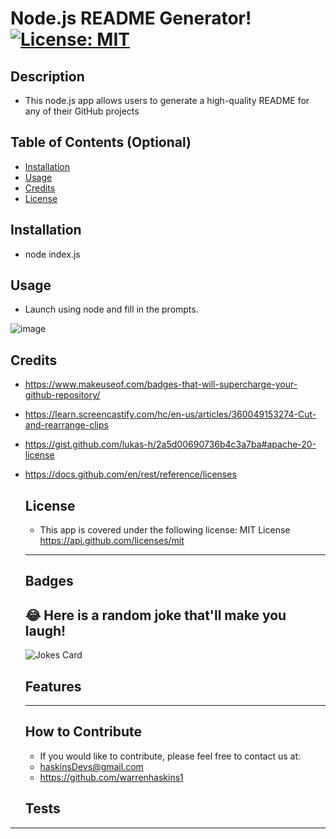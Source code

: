 
  
  # Node.js README Generator! [![License: MIT](https://img.shields.io/badge/License-MIT-yellow.svg)](https://opensource.org/licenses/MIT)


  ## Description 

  - This node.js app allows users to generate a high-quality README for any of their GitHub projects
  
  ## Table of Contents (Optional)
  
  - [Installation](#installation)
  - [Usage](#usage)
  - [Credits](#credits)
  - [License](#license)

  ## Installation

  - node index.js
 
  
  ## Usage

  - Launch using node and fill in the prompts.
 
  
  ![image](./images/EditDemoNodeJS.gif)
    
  ## Credits
- https://www.makeuseof.com/badges-that-will-supercharge-your-github-repository/
- https://learn.screencastify.com/hc/en-us/articles/360049153274-Cut-and-rearrange-clips
- https://gist.github.com/lukas-h/2a5d00690736b4c3a7ba#apache-20-license
- https://docs.github.com/en/rest/reference/licenses
  
  ## License

  -
    This app is covered under the following license:
    MIT License https://api.github.com/licenses/mit
      
  
  ---
  
  ## Badges

  ## 😂 Here is a random joke that'll make you laugh!
  ![Jokes Card](https://readme-jokes.vercel.app/api)
  
  ## Features

  ---
  
  ## How to Contribute

  - If you would like to contribute, please feel free to contact us at:
  - haskinsDevs@gmail.com
  - https://github.com/warrenhaskins1
 
  ## Tests
 ---
